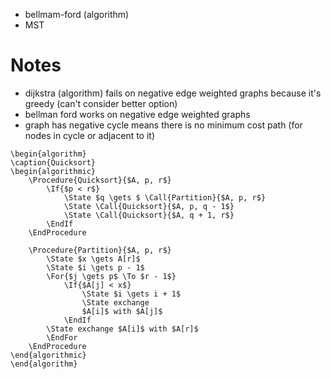 
- bellmam-ford (algorithm)
- MST


# Notes

- dijkstra (algorithm) fails on negative edge weighted graphs because it's greedy (can't consider better option)
- bellman ford works on negative edge weighted graphs
- graph has negative cycle means there is no minimum cost path (for nodes in cycle or adjacent to it)



```pseudo
\begin{algorithm}
\caption{Quicksort}
\begin{algorithmic}
    \Procedure{Quicksort}{$A, p, r$}
        \If{$p < r$}
            \State $q \gets $ \Call{Partition}{$A, p, r$}
            \State \Call{Quicksort}{$A, p, q - 1$}
            \State \Call{Quicksort}{$A, q + 1, r$}
        \EndIf
    \EndProcedure
      
    \Procedure{Partition}{$A, p, r$}
        \State $x \gets A[r]$
        \State $i \gets p - 1$
        \For{$j \gets p$ \To $r - 1$}
            \If{$A[j] < x$}
                \State $i \gets i + 1$
                \State exchange
                $A[i]$ with $A[j]$
            \EndIf
        \State exchange $A[i]$ with $A[r]$
        \EndFor
    \EndProcedure
\end{algorithmic}
\end{algorithm}
```
